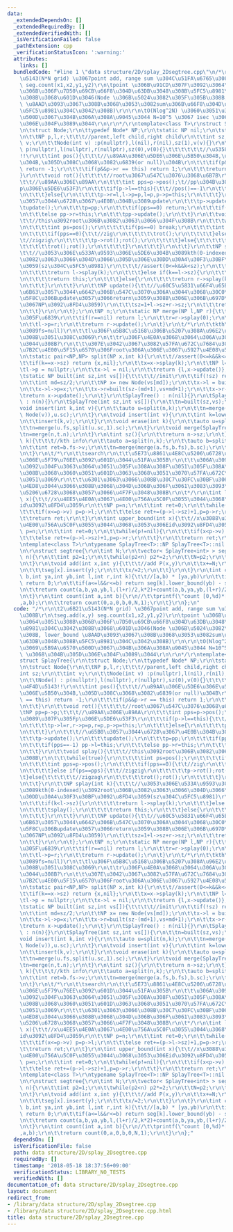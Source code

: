 ```yaml
---
data:
  _extendedDependsOn: []
  _extendedRequiredBy: []
  _extendedVerifiedWith: []
  _isVerificationFailed: false
  _pathExtension: cpp
  _verificationStatusIcon: ':warning:'
  attributes:
    links: []
  bundledCode: "#line 1 \"data structure/2D/splay_2Dsegtree.cpp\"\n/*\r\n\t2\u6B21\
    \u5143(N*N grid) \u3067point add, range sum \u304C\u51FA\u6765\u308B\r\n\tseg.add(x,y)\
    \ seg.count(x1,x2,y1,y2)\r\n\tpoint \u306B\u91CD\u307F\u3092\u3064\u3051\u308B\
    \u306B\u306F\u7D50\u69CB\u66F8\u304D\u63DB\u3048\u308B\u5FC5\u8981\u304C\u3042\
    \u308B\u3068\u601D\u3046(Node \u306B\u5024\u3082\u305F\u305B\u308B, lower_bound\
    \ \u8AAD\u3093\u3067\u308B\u3068\u3053\u3082sum\u306B\u66F8\u304D\u63DB\u3048\u308B\
    \u5FC5\u8981\u304C\u3042\u308B)\r\n\r\n\tO(Nlog^2N) \u3060\u3051\u3069\u5B9A\u6570\
    \u500D\u3067\u304B\u306A\u308A\u9045\u3044 N=10^5 \u3067 1sec \u3068\u304B\u305D\
    \u306E\u304F\u3089\u3044\r\n\r\n*/\r\ntemplate<class T>\r\nstruct SplayTree{\r\
    \n\tstruct Node;\r\n\ttypedef Node* NP;\r\n\tstatic NP nil;\r\n\tstruct Node{\r\
    \n\t\tNP p,l,r;\t\t\t//parent,left child,right child\r\n\t\tint sz;\r\n\t\tint\
    \ v;\r\n\t\tNode(int v) :p(nullptr),l(nil),r(nil),sz(1),v(v){}\r\n\t\tNode() :\
    \ p(nullptr),l(nullptr),r(nullptr),sz(0),v(0){}\t\t\t\t\t\t//\u5358\u4F4D\u5143\
    !!\r\n\t\tint pos(){\t\t\t//\u89AA\u306E\u5DE6\u306E\u5B50\u304B,\u53F3\u306E\u5B50\
    \u304B,\u305D\u308C\u3068\u3082\u6839(or null)\u304B\r\n\t\t\tif(p&&p->l == this)\
    \ return -1;\r\n\t\t\tif(p&&p->r == this) return 1;\r\n\t\t\treturn 0;\r\n\t\t\
    }\r\n\t\tvoid rot(){\t\t\t\t//root\u3067\u547C\u3076\u3068\u6B7B\r\n\t\t\tNP pp=p->p;\t\
    \t\t//\u89AA\u306E\u89AA\r\n\t\t\tint pps=p->pos();\t//pp\u304B\u3089\u307F\u305F\
    p\u306E\u5DE6\u53F3\r\n\t\t\tif(p->l==this){\t\t//pos()==-1\r\n\t\t\t\tp->l=r,r->p=p,r=p,p->p=this;\r\
    \n\t\t\t}else{\r\n\t\t\t\tp->r=l,l->p=p,l=p,p->p=this;\r\n\t\t\t}\r\n\t\t\t//\u65B0\
    \u3057\u3044\u6728\u3067\u4E0B\u304B\u3089update\r\n\t\t\tp->update();\r\n\t\t\
    \tupdate();\r\n\t\t\tp=pp;\r\n\t\t\tif(pps==0) return;\r\n\t\t\tif(pps==-1) pp->l=this;\r\
    \n\t\t\telse pp->r=this;\r\n\t\t\tpp->update();\r\n\t\t}\r\n\t\tvoid splay(){\t\
    \t\t//this\u3092root\u306B\u3082\u3063\u3066\u304F\u308B\r\n\t\t\twhile(true){\r\
    \n\t\t\t\tint ps=pos();\r\n\t\t\t\tif(ps==0) break;\r\n\t\t\t\tint pps=p->pos();\r\
    \n\t\t\t\tif(pps==0){\t\t//zig\r\n\t\t\t\t\trot();\r\n\t\t\t\t}else if(ps==pps){\t\
    \t//zigzig\r\n\t\t\t\t\tp->rot();rot();\r\n\t\t\t\t}else{\t\t\t\t\t//zigzag\r\n\
    \t\t\t\t\trot();rot();\r\n\t\t\t\t}\r\n\t\t\t}\r\n\t\t}\r\n\t\tNP splay(int k){\t\
    \t\t//\u3053\u306E\u533A\u9593\u306E\u5DE6\u304B\u3089kth(0-indexed)\u3092root\u306B\
    \u3082\u3063\u3066\u304D\u3066\u305D\u306E\u30DD\u30A4\u30F3\u30BF\u3092\u8FD4\
    \u3059(sz\u304C\u5FC5\u8981)\r\n\t\t\t//assert(0<=k&&k<sz);\r\n\t\t\tif(k<l->sz){\r\
    \n\t\t\t\treturn l->splay(k);\r\n\t\t\t}else if(k==l->sz){\r\n\t\t\t\tsplay();\r\
    \n\t\t\t\treturn this;\r\n\t\t\t}else{\r\n\t\t\t\treturn r->splay(k-(l->sz+1));\r\
    \n\t\t\t}\r\n\t\t}\r\n\t\tNP update(){\t\t//\u60C5\u5831\u66F4\u65B0(\u5B50\u304C\
    \u6B63\u3057\u3044\u6642\u306B\u547C\u3070\u306A\u3044\u3068\u30C0\u30E1) (\u6700\
    \u5F8C\u306Bupdate\u3057\u3066return\u3059\u308B\u306E\u306B\u697D\u306A\u306E\
    \u3067NP\u3092\u8FD4\u3059)\r\n\t\t\tsz=1+l->sz+r->sz;\r\n\t\t\treturn this;\r\
    \n\t\t}\r\n\r\n\t};\r\n\tNP n;\r\n\tstatic NP merge(NP l,NP r){\t\t\t//merge\u3057\
    \u305F\u6839\r\n\t\tif(r==nil) return l;\r\n\t\tr=r->splay(0);\r\n\t\tr->l=l;\r\
    \n\t\tl->p=r;\r\n\t\treturn r->update();\r\n\t}\r\n\t/*\r\n\t\tkth\u3067split(k=0\u306A\
    \u3089fs=null)\r\n\t\tl\u306F\u5B8C\u5168\u306B\u5207\u308A\u96E2\u3055\u308C\u3066\
    \u308B\u3051\u308C\u3069\r\n\t\tr\u306F\u4E0A\u3068\u3064\u306A\u304C\u3063\u3066\
    \u3044\u308B?\r\n\t\t\u307E\u3042\u3067\u3082\u57FA\u672C\u7684\u306Bsplit\u306E\
    \u7B2C\u4E00\u5F15\u6570\u306Froot\u306A\u306E\u3067\u5927\u4E08\u592B\r\n\t*/\r\
    \n\tstatic pair<NP,NP> split(NP x,int k){\r\n\t\t//assert(0<=k&&k<=x->sz);\r\n\
    \t\tif(k==x->sz) return {x,nil};\r\n\t\tx=x->splay(k);\r\n\t\tNP l=x->l;\r\n\t\
    \tl->p = nullptr;\r\n\t\tx->l = nil;\r\n\t\treturn {l,x->update()};\r\n\t}\r\n\
    \tstatic NP built(int sz,int vs[]){\t\t\t\t//init\r\n\t\tif(!sz) return nil;\r\
    \n\t\tint md=sz/2;\r\n\t\tNP x= new Node(vs[md]);\r\n\t\tx->l = built(md,vs);\r\
    \n\t\tx->l->p=x;\r\n\t\tx->r=built(sz-(md+1),vs+md+1);\r\n\t\tx->r->p=x;\r\n\t\
    \treturn x->update();\r\n\t}\r\n\tSplayTree() : n(nil){}\r\n\tSplayTree(NP n)\
    \ : n(n){}\r\n\tSplayTree(int sz,int vs[]){\r\n\t\tn=built(sz,vs);\r\n\t}\r\n\t\
    void insert(int k,int v){\r\n\t\tauto u=split(n,k);\r\n\t\tn=merge(merge(u.fs,new\
    \ Node(v)),u.sc);\r\n\t}\r\n\tvoid insert(int v){\r\n\t\tint k=lower_bound(v);\r\
    \n\t\tinsert(k,v);\r\n\t}\r\n\tvoid erase(int k){\r\n\t\tauto u=split(n,k);\r\n\
    \t\tn=merge(u.fs,split(u.sc,1).sc);\r\n\t}\r\n\tvoid merge(SplayTree t){\r\n\t\
    \tn=merge(n,t.n);\r\n\t}\r\n\tint sz(){\r\n\t\treturn n->sz;\r\n\t}\r\n\tint get(int\
    \ k){\t\t\t//kth info\r\n\t\tauto a=split(n,k);\r\n\t\tauto b=split(a.sc,1);\r\
    \n\t\tint ret=b.fs->v;\r\n\t\tn=merge(merge(a.fs,b.fs),b.sc);\r\n\t\treturn ret;\r\
    \n\t}\r\n\t/*\r\n\t\tsearch\r\n\t\t\u5E73\u8861\u4E8C\u5206\u6728\u3068\u3057\u3066\
    \u306E\u5F79\u76EE\u3092\u601D\u3044\u51FA\u305B\r\n\t\t\u306A\u3093\u304B\u5217\
    \u3092\u304F\u3063\u3064\u3051\u305F\u308A\u308F\u3051\u305F\u308A\u3067\u304D\
    \u308B\u3068\u3060\u3051\u601D\u3063\u3068\u3051\u3070\u57FA\u672C\u3044\u3044\
    \u3051\u3069\r\n\t\t\u6301\u3063\u3066\u308B\u30C7\u30FC\u30BF\u306B\u9806\u5E8F\
    \u4ED8\u3044\u3066\u308B\u3068\u304D\u306B\u306F\u3061\u3083\u3093\u3068\u4E8C\
    \u5206\u6728\u3068\u3057\u3066\u4F7F\u3048\u308B\r\n\t*/\r\n\tint lower_bound(int\
    \ x){\t\t//x\u4EE5\u4E0A\u3067\u4E00\u756A\u5C0F\u3055\u3044\u3068\u3053\u306E\
    id\u3092\u8FD4\u3059\r\n\t\tNP p=n;\r\n\t\tint ret=0;\r\n\t\twhile(p!=nil){\r\n\
    \t\t\tif(x<=p->v) p=p->l;\r\n\t\t\telse ret+=(p->l->sz)+1,p=p->r;\r\n\t\t}\r\n\
    \t\treturn ret;\r\n\t}\r\n\tint upper_bound(int x){\t\t//x\u3088\u308A\u5927\u3067\
    \u4E00\u756A\u5C0F\u3055\u3044\u3068\u3053\u306Eid\u3092\u8FD4\u3059\r\n\t\tNP\
    \ p=n;\r\n\t\tint ret=0;\r\n\t\twhile(p!=nil){\r\n\t\t\tif(x<p->v) p=p->l;\r\n\
    \t\t\telse ret+=(p->l->sz)+1,p=p->r;\r\n\t\t}\r\n\t\treturn ret;\r\n\t}\r\n};\r\
    \ntemplate<class T>\r\ntypename SplayTree<T>::NP SplayTree<T>::nil = new SplayTree<T>::Node();\r\
    \n\r\nstruct segtree{\r\n\tint N;\r\n\tvector< SplayTree<int> > seg;\r\n\tsegtree(int\
    \ n){\r\n\t\tint p2=1;\r\n\t\twhile(p2<n) p2*=2;\r\n\t\tN=p2;\r\n\t\tseg.resize(N*2);\r\
    \n\t}\r\n\tvoid add(int x,int y){\t\t\t//add P(x,y)\r\n\t\tx+=N;\r\n\t\twhile(x){\r\
    \n\t\t\tseg[x].insert(y);\r\n\t\t\tx/=2;\r\n\t\t}\r\n\t}\r\n\tint count(int a,int\
    \ b,int ya,int yb,int l,int r,int k){\t\t//[a,b) * [ya,yb)\r\n\t\tif(b<=l||r<=a)\
    \ return 0;\r\n\t\tif(a<=l&&r<=b) return seg[k].lower_bound(yb) - seg[k].lower_bound(ya);\r\
    \n\t\treturn count(a,b,ya,yb,l,(l+r)/2,k*2)+count(a,b,ya,yb,(l+r)/2,r,k*2+1);\r\
    \n\t}\r\n\tint count(int a,int b){\r\n//\t\tprintf(\"count [0,%d)*[0,%d)\\n\"\
    ,a,b);\r\n\t\treturn count(0,a,0,b,0,N,1);\r\n\t}\r\n};\n"
  code: "/*\r\n\t2\u6B21\u5143(N*N grid) \u3067point add, range sum \u304C\u51FA\u6765\
    \u308B\r\n\tseg.add(x,y) seg.count(x1,x2,y1,y2)\r\n\tpoint \u306B\u91CD\u307F\u3092\
    \u3064\u3051\u308B\u306B\u306F\u7D50\u69CB\u66F8\u304D\u63DB\u3048\u308B\u5FC5\
    \u8981\u304C\u3042\u308B\u3068\u601D\u3046(Node \u306B\u5024\u3082\u305F\u305B\
    \u308B, lower_bound \u8AAD\u3093\u3067\u308B\u3068\u3053\u3082sum\u306B\u66F8\u304D\
    \u63DB\u3048\u308B\u5FC5\u8981\u304C\u3042\u308B)\r\n\r\n\tO(Nlog^2N) \u3060\u3051\
    \u3069\u5B9A\u6570\u500D\u3067\u304B\u306A\u308A\u9045\u3044 N=10^5 \u3067 1sec\
    \ \u3068\u304B\u305D\u306E\u304F\u3089\u3044\r\n\r\n*/\r\ntemplate<class T>\r\n\
    struct SplayTree{\r\n\tstruct Node;\r\n\ttypedef Node* NP;\r\n\tstatic NP nil;\r\
    \n\tstruct Node{\r\n\t\tNP p,l,r;\t\t\t//parent,left child,right child\r\n\t\t\
    int sz;\r\n\t\tint v;\r\n\t\tNode(int v) :p(nullptr),l(nil),r(nil),sz(1),v(v){}\r\
    \n\t\tNode() : p(nullptr),l(nullptr),r(nullptr),sz(0),v(0){}\t\t\t\t\t\t//\u5358\
    \u4F4D\u5143!!\r\n\t\tint pos(){\t\t\t//\u89AA\u306E\u5DE6\u306E\u5B50\u304B,\u53F3\
    \u306E\u5B50\u304B,\u305D\u308C\u3068\u3082\u6839(or null)\u304B\r\n\t\t\tif(p&&p->l\
    \ == this) return -1;\r\n\t\t\tif(p&&p->r == this) return 1;\r\n\t\t\treturn 0;\r\
    \n\t\t}\r\n\t\tvoid rot(){\t\t\t\t//root\u3067\u547C\u3076\u3068\u6B7B\r\n\t\t\
    \tNP pp=p->p;\t\t\t//\u89AA\u306E\u89AA\r\n\t\t\tint pps=p->pos();\t//pp\u304B\
    \u3089\u307F\u305Fp\u306E\u5DE6\u53F3\r\n\t\t\tif(p->l==this){\t\t//pos()==-1\r\
    \n\t\t\t\tp->l=r,r->p=p,r=p,p->p=this;\r\n\t\t\t}else{\r\n\t\t\t\tp->r=l,l->p=p,l=p,p->p=this;\r\
    \n\t\t\t}\r\n\t\t\t//\u65B0\u3057\u3044\u6728\u3067\u4E0B\u304B\u3089update\r\n\
    \t\t\tp->update();\r\n\t\t\tupdate();\r\n\t\t\tp=pp;\r\n\t\t\tif(pps==0) return;\r\
    \n\t\t\tif(pps==-1) pp->l=this;\r\n\t\t\telse pp->r=this;\r\n\t\t\tpp->update();\r\
    \n\t\t}\r\n\t\tvoid splay(){\t\t\t//this\u3092root\u306B\u3082\u3063\u3066\u304F\
    \u308B\r\n\t\t\twhile(true){\r\n\t\t\t\tint ps=pos();\r\n\t\t\t\tif(ps==0) break;\r\
    \n\t\t\t\tint pps=p->pos();\r\n\t\t\t\tif(pps==0){\t\t//zig\r\n\t\t\t\t\trot();\r\
    \n\t\t\t\t}else if(ps==pps){\t\t//zigzig\r\n\t\t\t\t\tp->rot();rot();\r\n\t\t\t\
    \t}else{\t\t\t\t\t//zigzag\r\n\t\t\t\t\trot();rot();\r\n\t\t\t\t}\r\n\t\t\t}\r\
    \n\t\t}\r\n\t\tNP splay(int k){\t\t\t//\u3053\u306E\u533A\u9593\u306E\u5DE6\u304B\
    \u3089kth(0-indexed)\u3092root\u306B\u3082\u3063\u3066\u304D\u3066\u305D\u306E\
    \u30DD\u30A4\u30F3\u30BF\u3092\u8FD4\u3059(sz\u304C\u5FC5\u8981)\r\n\t\t\t//assert(0<=k&&k<sz);\r\
    \n\t\t\tif(k<l->sz){\r\n\t\t\t\treturn l->splay(k);\r\n\t\t\t}else if(k==l->sz){\r\
    \n\t\t\t\tsplay();\r\n\t\t\t\treturn this;\r\n\t\t\t}else{\r\n\t\t\t\treturn r->splay(k-(l->sz+1));\r\
    \n\t\t\t}\r\n\t\t}\r\n\t\tNP update(){\t\t//\u60C5\u5831\u66F4\u65B0(\u5B50\u304C\
    \u6B63\u3057\u3044\u6642\u306B\u547C\u3070\u306A\u3044\u3068\u30C0\u30E1) (\u6700\
    \u5F8C\u306Bupdate\u3057\u3066return\u3059\u308B\u306E\u306B\u697D\u306A\u306E\
    \u3067NP\u3092\u8FD4\u3059)\r\n\t\t\tsz=1+l->sz+r->sz;\r\n\t\t\treturn this;\r\
    \n\t\t}\r\n\r\n\t};\r\n\tNP n;\r\n\tstatic NP merge(NP l,NP r){\t\t\t//merge\u3057\
    \u305F\u6839\r\n\t\tif(r==nil) return l;\r\n\t\tr=r->splay(0);\r\n\t\tr->l=l;\r\
    \n\t\tl->p=r;\r\n\t\treturn r->update();\r\n\t}\r\n\t/*\r\n\t\tkth\u3067split(k=0\u306A\
    \u3089fs=null)\r\n\t\tl\u306F\u5B8C\u5168\u306B\u5207\u308A\u96E2\u3055\u308C\u3066\
    \u308B\u3051\u308C\u3069\r\n\t\tr\u306F\u4E0A\u3068\u3064\u306A\u304C\u3063\u3066\
    \u3044\u308B?\r\n\t\t\u307E\u3042\u3067\u3082\u57FA\u672C\u7684\u306Bsplit\u306E\
    \u7B2C\u4E00\u5F15\u6570\u306Froot\u306A\u306E\u3067\u5927\u4E08\u592B\r\n\t*/\r\
    \n\tstatic pair<NP,NP> split(NP x,int k){\r\n\t\t//assert(0<=k&&k<=x->sz);\r\n\
    \t\tif(k==x->sz) return {x,nil};\r\n\t\tx=x->splay(k);\r\n\t\tNP l=x->l;\r\n\t\
    \tl->p = nullptr;\r\n\t\tx->l = nil;\r\n\t\treturn {l,x->update()};\r\n\t}\r\n\
    \tstatic NP built(int sz,int vs[]){\t\t\t\t//init\r\n\t\tif(!sz) return nil;\r\
    \n\t\tint md=sz/2;\r\n\t\tNP x= new Node(vs[md]);\r\n\t\tx->l = built(md,vs);\r\
    \n\t\tx->l->p=x;\r\n\t\tx->r=built(sz-(md+1),vs+md+1);\r\n\t\tx->r->p=x;\r\n\t\
    \treturn x->update();\r\n\t}\r\n\tSplayTree() : n(nil){}\r\n\tSplayTree(NP n)\
    \ : n(n){}\r\n\tSplayTree(int sz,int vs[]){\r\n\t\tn=built(sz,vs);\r\n\t}\r\n\t\
    void insert(int k,int v){\r\n\t\tauto u=split(n,k);\r\n\t\tn=merge(merge(u.fs,new\
    \ Node(v)),u.sc);\r\n\t}\r\n\tvoid insert(int v){\r\n\t\tint k=lower_bound(v);\r\
    \n\t\tinsert(k,v);\r\n\t}\r\n\tvoid erase(int k){\r\n\t\tauto u=split(n,k);\r\n\
    \t\tn=merge(u.fs,split(u.sc,1).sc);\r\n\t}\r\n\tvoid merge(SplayTree t){\r\n\t\
    \tn=merge(n,t.n);\r\n\t}\r\n\tint sz(){\r\n\t\treturn n->sz;\r\n\t}\r\n\tint get(int\
    \ k){\t\t\t//kth info\r\n\t\tauto a=split(n,k);\r\n\t\tauto b=split(a.sc,1);\r\
    \n\t\tint ret=b.fs->v;\r\n\t\tn=merge(merge(a.fs,b.fs),b.sc);\r\n\t\treturn ret;\r\
    \n\t}\r\n\t/*\r\n\t\tsearch\r\n\t\t\u5E73\u8861\u4E8C\u5206\u6728\u3068\u3057\u3066\
    \u306E\u5F79\u76EE\u3092\u601D\u3044\u51FA\u305B\r\n\t\t\u306A\u3093\u304B\u5217\
    \u3092\u304F\u3063\u3064\u3051\u305F\u308A\u308F\u3051\u305F\u308A\u3067\u304D\
    \u308B\u3068\u3060\u3051\u601D\u3063\u3068\u3051\u3070\u57FA\u672C\u3044\u3044\
    \u3051\u3069\r\n\t\t\u6301\u3063\u3066\u308B\u30C7\u30FC\u30BF\u306B\u9806\u5E8F\
    \u4ED8\u3044\u3066\u308B\u3068\u304D\u306B\u306F\u3061\u3083\u3093\u3068\u4E8C\
    \u5206\u6728\u3068\u3057\u3066\u4F7F\u3048\u308B\r\n\t*/\r\n\tint lower_bound(int\
    \ x){\t\t//x\u4EE5\u4E0A\u3067\u4E00\u756A\u5C0F\u3055\u3044\u3068\u3053\u306E\
    id\u3092\u8FD4\u3059\r\n\t\tNP p=n;\r\n\t\tint ret=0;\r\n\t\twhile(p!=nil){\r\n\
    \t\t\tif(x<=p->v) p=p->l;\r\n\t\t\telse ret+=(p->l->sz)+1,p=p->r;\r\n\t\t}\r\n\
    \t\treturn ret;\r\n\t}\r\n\tint upper_bound(int x){\t\t//x\u3088\u308A\u5927\u3067\
    \u4E00\u756A\u5C0F\u3055\u3044\u3068\u3053\u306Eid\u3092\u8FD4\u3059\r\n\t\tNP\
    \ p=n;\r\n\t\tint ret=0;\r\n\t\twhile(p!=nil){\r\n\t\t\tif(x<p->v) p=p->l;\r\n\
    \t\t\telse ret+=(p->l->sz)+1,p=p->r;\r\n\t\t}\r\n\t\treturn ret;\r\n\t}\r\n};\r\
    \ntemplate<class T>\r\ntypename SplayTree<T>::NP SplayTree<T>::nil = new SplayTree<T>::Node();\r\
    \n\r\nstruct segtree{\r\n\tint N;\r\n\tvector< SplayTree<int> > seg;\r\n\tsegtree(int\
    \ n){\r\n\t\tint p2=1;\r\n\t\twhile(p2<n) p2*=2;\r\n\t\tN=p2;\r\n\t\tseg.resize(N*2);\r\
    \n\t}\r\n\tvoid add(int x,int y){\t\t\t//add P(x,y)\r\n\t\tx+=N;\r\n\t\twhile(x){\r\
    \n\t\t\tseg[x].insert(y);\r\n\t\t\tx/=2;\r\n\t\t}\r\n\t}\r\n\tint count(int a,int\
    \ b,int ya,int yb,int l,int r,int k){\t\t//[a,b) * [ya,yb)\r\n\t\tif(b<=l||r<=a)\
    \ return 0;\r\n\t\tif(a<=l&&r<=b) return seg[k].lower_bound(yb) - seg[k].lower_bound(ya);\r\
    \n\t\treturn count(a,b,ya,yb,l,(l+r)/2,k*2)+count(a,b,ya,yb,(l+r)/2,r,k*2+1);\r\
    \n\t}\r\n\tint count(int a,int b){\r\n//\t\tprintf(\"count [0,%d)*[0,%d)\\n\"\
    ,a,b);\r\n\t\treturn count(0,a,0,b,0,N,1);\r\n\t}\r\n};"
  dependsOn: []
  isVerificationFile: false
  path: data structure/2D/splay_2Dsegtree.cpp
  requiredBy: []
  timestamp: '2018-05-18 18:37:56+09:00'
  verificationStatus: LIBRARY_NO_TESTS
  verifiedWith: []
documentation_of: data structure/2D/splay_2Dsegtree.cpp
layout: document
redirect_from:
- /library/data structure/2D/splay_2Dsegtree.cpp
- /library/data structure/2D/splay_2Dsegtree.cpp.html
title: data structure/2D/splay_2Dsegtree.cpp
---
```


